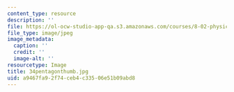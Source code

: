 ```yaml
---
content_type: resource
description: ''
file: https://ol-ocw-studio-app-qa.s3.amazonaws.com/courses/8-02-physics-ii-electricity-and-magnetism-spring-2007/a9467fa92f74ceb4c33506e51b09abd8_34pentagonthumb.jpg
file_type: image/jpeg
image_metadata:
  caption: ''
  credit: ''
  image-alt: ''
resourcetype: Image
title: 34pentagonthumb.jpg
uid: a9467fa9-2f74-ceb4-c335-06e51b09abd8
---
```

